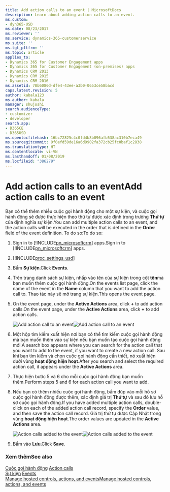 ```yaml
---
title: Add action calls to an event | MicrosoftDocs
description: Learn about adding action calls to an event.
ms.custom:
- dyn365-USD
ms.date: 08/23/2017
ms.reviewer: ''
ms.service: dynamics-365-customerservice
ms.suite: ''
ms.tgt_pltfrm: ''
ms.topic: article
applies_to:
- Dynamics 365 for Customer Engagement apps
- Dynamics 365 for Customer Engagement (on-premises) apps
- Dynamics CRM 2013
- Dynamics CRM 2015
- Dynamics CRM 2016
ms.assetid: 78b6080d-dfe4-43ee-a3b0-0653ce58bacd
caps.latest.revision: 5
author: kabala123
ms.author: kabala
manager: shujoshi
search.audienceType:
- customizer
- developer
search.app:
- D365CE
- D365USD
ms.openlocfilehash: 16bc72825c4c0fd4b8b096afb538ac310b7eca49
ms.sourcegitcommit: 9f0efd59de16a6d9902fa372cb25fc0baf1c2838
ms.translationtype: HT
ms.contentlocale: vi-VN
ms.lasthandoff: 01/08/2019
ms.locfileid: "386279"
---
```

# <a name="add-action-calls-to-an-event"></a><span data-ttu-id="b5ed8-103">Add action calls to an event</span><span class="sxs-lookup"><span data-stu-id="b5ed8-103">Add action calls to an event</span></span>
<span data-ttu-id="b5ed8-104">Bạn có thể thêm nhiều cuộc gọi hành động cho một sự kiện, và cuộc gọi hành động sẽ được thực hiện theo thứ tự được xác định trong trường **Thứ tự** của định nghĩa sự kiện.</span><span class="sxs-lookup"><span data-stu-id="b5ed8-104">You can add multiple action calls to an event, and the action calls will be executed in the order that is defined in the **Order** field of the event definition.</span></span> <span data-ttu-id="b5ed8-105">To do so:</span><span class="sxs-lookup"><span data-stu-id="b5ed8-105">To do so:</span></span>  
  
1. <span data-ttu-id="b5ed8-106">Sign in to [!INCLUDE[pn_microsoftcrm](../includes/pn-microsoftcrm.md)] apps.</span><span class="sxs-lookup"><span data-stu-id="b5ed8-106">Sign in to [!INCLUDE[pn_microsoftcrm](../includes/pn-microsoftcrm.md)] apps.</span></span>  
  
2. [!INCLUDE[proc_settings_usd](../includes/proc-settings-usd.md)]  
  
3. <span data-ttu-id="b5ed8-107">Bấm **Sự kiện**.</span><span class="sxs-lookup"><span data-stu-id="b5ed8-107">Click **Events**.</span></span>  
  
4. <span data-ttu-id="b5ed8-108">Trên trang danh sách sự kiện, nhấp vào tên của sự kiện trong cột **tên**mà bạn muốn thêm cuộc gọi hành động.</span><span class="sxs-lookup"><span data-stu-id="b5ed8-108">On the events list page, click the name of the event in the **Name** column that you want to add the action call to.</span></span> <span data-ttu-id="b5ed8-109">Thao tác này sẽ mở trang sự kiện.</span><span class="sxs-lookup"><span data-stu-id="b5ed8-109">This opens the event page.</span></span>  
  
5. <span data-ttu-id="b5ed8-110">On the event page, under the **Active Actions** area, click **+** to add action calls.</span><span class="sxs-lookup"><span data-stu-id="b5ed8-110">On the event page, under the **Active Actions** area, click **+** to add action calls.</span></span>  
  
   <span data-ttu-id="b5ed8-111">![Add action call to an event](../unified-service-desk/media/usd-add-action-call-event.png "Add action call to an event")</span><span class="sxs-lookup"><span data-stu-id="b5ed8-111">![Add action call to an event](../unified-service-desk/media/usd-add-action-call-event.png "Add action call to an event")</span></span>  
  
6. <span data-ttu-id="b5ed8-112">Một hộp tìm kiếm xuất hiện nơi bạn có thể tìm kiếm cuộc gọi hành động mà bạn muốn thêm vào sự kiện nếu bạn muốn tạo cuộc gọi hành động mới.</span><span class="sxs-lookup"><span data-stu-id="b5ed8-112">A search box appears where you can search for the action call that you want to add to the event, if you want to create a new action call.</span></span> <span data-ttu-id="b5ed8-113">Sau khi bạn tìm kiếm và chọn cuộc gọi hành động cần thiết, nó xuất hiện dưới vùng **hoạt động hiện hoạt**.</span><span class="sxs-lookup"><span data-stu-id="b5ed8-113">After you search and select the required action call, it appears under the **Active Actions** area.</span></span>  
  
7. <span data-ttu-id="b5ed8-114">Thực hiện bước 5 và 6 cho mỗi cuộc gọi hành động bạn muốn thêm.</span><span class="sxs-lookup"><span data-stu-id="b5ed8-114">Perform steps 5 and 6 for each action call you want to add.</span></span>  
  
8. <span data-ttu-id="b5ed8-115">Nếu bạn có thêm nhiều cuộc gọi hành động, bấm đúp vào mỗi hồ sơ cuộc gọi hành động được thêm, xác định giá trị **Thứ tự** và sau đó lưu hồ sơ cuộc gọi hành động.</span><span class="sxs-lookup"><span data-stu-id="b5ed8-115">If you have added multiple action calls, double-click on each of the added action call record, specify the **Order** value, and then save the action call record.</span></span> <span data-ttu-id="b5ed8-116">Giá trị thứ tự được Cập Nhật trong vùng **hoạt động hiện hoạt**.</span><span class="sxs-lookup"><span data-stu-id="b5ed8-116">The order values are updated in the **Active Actions** area.</span></span>  
  
   <span data-ttu-id="b5ed8-117">![Action calls added to the event](../unified-service-desk/media/usd-event-action-list.png "Action calls added to the event")</span><span class="sxs-lookup"><span data-stu-id="b5ed8-117">![Action calls added to the event](../unified-service-desk/media/usd-event-action-list.png "Action calls added to the event")</span></span>  
  
9. <span data-ttu-id="b5ed8-118">Bấm vào **Lưu**.</span><span class="sxs-lookup"><span data-stu-id="b5ed8-118">Click **Save**.</span></span>  
  
### <a name="see-also"></a><span data-ttu-id="b5ed8-119">Xem thêm</span><span class="sxs-lookup"><span data-stu-id="b5ed8-119">See also</span></span>  
 <span data-ttu-id="b5ed8-120">[Cuộc gọi hành động](../unified-service-desk/action-calls.md) </span><span class="sxs-lookup"><span data-stu-id="b5ed8-120">[Action calls](../unified-service-desk/action-calls.md) </span></span>  
 <span data-ttu-id="b5ed8-121">[Sự kiện](../unified-service-desk/events.md) </span><span class="sxs-lookup"><span data-stu-id="b5ed8-121">[Events](../unified-service-desk/events.md) </span></span>  
 [<span data-ttu-id="b5ed8-122">Manage hosted controls, actions, and events</span><span class="sxs-lookup"><span data-stu-id="b5ed8-122">Manage hosted controls, actions, and events</span></span>](../unified-service-desk/manage-hosted-controls-actions-events.md)
